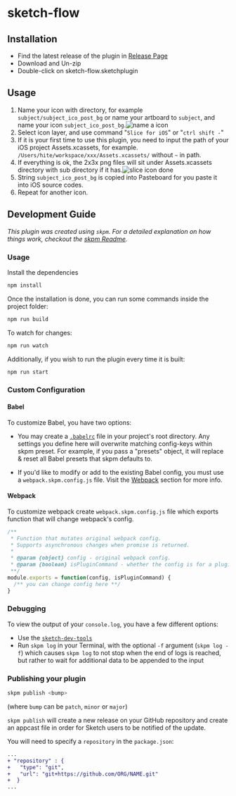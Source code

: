 # sketch-flow

## Installation

- Find the latest release of the plugin in [Release Page](https://github.com/hite/Sketch-Flow/releases/) 
- Download and Un-zip
- Double-click on sketch-flow.sketchplugin

## Usage
1. Name your icon with directory, for example `subject/subject_ico_post_bg` or name your artboard to `subject`, and name your icon `subject_ico_post_bg`.![name a icon](https://github.com/hite/Sketch-Flow/blob/master/step1.png)
2. Select icon layer, and use command "`Slice for iOS`" or "`ctrl shift -`"
3. If it is your first time to use this plugin, you need to input the path of your iOS project Assets.xcassets, for example. `/Users/hite/workspace/xxx/Assets.xcassets/` without `~` in path.
4. If everything is ok, the 2x3x png files will sit under Assets.xcassets directory with sub directory if it has.![slice icon done](https://github.com/hite/Sketch-Flow/blob/master/step2.png)
5. String `subject_ico_post_bg` is copied into Pasteboard for you paste it into iOS source codes.
6. Repeat for another icon.

## Development Guide

_This plugin was created using `skpm`. For a detailed explanation on how things work, checkout the [skpm Readme](https://github.com/skpm/skpm/blob/master/README.md)._

### Usage

Install the dependencies

```bash
npm install
```

Once the installation is done, you can run some commands inside the project folder:

```bash
npm run build
```

To watch for changes:

```bash
npm run watch
```

Additionally, if you wish to run the plugin every time it is built:

```bash
npm run start
```

### Custom Configuration

#### Babel

To customize Babel, you have two options:

- You may create a [`.babelrc`](https://babeljs.io/docs/usage/babelrc) file in your project's root directory. Any settings you define here will overwrite matching config-keys within skpm preset. For example, if you pass a "presets" object, it will replace & reset all Babel presets that skpm defaults to.

- If you'd like to modify or add to the existing Babel config, you must use a `webpack.skpm.config.js` file. Visit the [Webpack](#webpack) section for more info.

#### Webpack

To customize webpack create `webpack.skpm.config.js` file which exports function that will change webpack's config.

```js
/**
 * Function that mutates original webpack config.
 * Supports asynchronous changes when promise is returned.
 *
 * @param {object} config - original webpack config.
 * @param {boolean} isPluginCommand - whether the config is for a plugin command or a resource
 **/
module.exports = function(config, isPluginCommand) {
  /** you can change config here **/
}
```

### Debugging

To view the output of your `console.log`, you have a few different options:

- Use the [`sketch-dev-tools`](https://github.com/skpm/sketch-dev-tools)
- Run `skpm log` in your Terminal, with the optional `-f` argument (`skpm log -f`) which causes `skpm log` to not stop when the end of logs is reached, but rather to wait for additional data to be appended to the input

### Publishing your plugin

```bash
skpm publish <bump>
```

(where `bump` can be `patch`, `minor` or `major`)

`skpm publish` will create a new release on your GitHub repository and create an appcast file in order for Sketch users to be notified of the update.

You will need to specify a `repository` in the `package.json`:

```diff
...
+ "repository" : {
+   "type": "git",
+   "url": "git+https://github.com/ORG/NAME.git"
+  }
...
```
